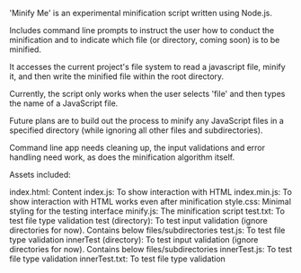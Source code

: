 'Minify Me' is an experimental minification script written using Node.js.

Includes command line prompts to instruct the user how to conduct the minification and to indicate which file (or directory, coming soon) is to be minified.

It accesses the current project's file system to read a javascript file, minify it, and then write the minified file within the root directory.

Currently, the script only works when the user selects 'file' and then types the name of a JavaScript file. 

Future plans are to build out the process to minify any JavaScript files in a specified directory (while ignoring all other files and subdirectories).

Command line app needs cleaning up, the input validations and error handling need work, as does the minification algorithm itself.

Assets included:

index.html: Content
index.js: To show interaction with HTML
index.min.js: To show interaction with HTML works even after minification
style.css: Minimal styling for the testing interface
minify.js: The minification script
test.txt: To test file type validation
test (directory): To test input validation (ignore directories for now). Contains below files/subdirectories
            test.js: To test file type validation
            innerTest (directory): To test input validation (ignore directories for now). Contains below files/subdirectories
                        innerTest.js: To test file type validation
                        innerTest.txt: To test file type validation